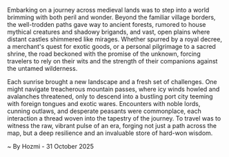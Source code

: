 
Embarking on a journey across medieval lands was to step into a world brimming with both peril and wonder. Beyond the familiar village borders, the well-trodden paths gave way to ancient forests, rumored to house mythical creatures and shadowy brigands, and vast, open plains where distant castles shimmered like mirages. Whether spurred by a royal decree, a merchant's quest for exotic goods, or a personal pilgrimage to a sacred shrine, the road beckoned with the promise of the unknown, forcing travelers to rely on their wits and the strength of their companions against the untamed wilderness.

Each sunrise brought a new landscape and a fresh set of challenges. One might navigate treacherous mountain passes, where icy winds howled and avalanches threatened, only to descend into a bustling port city teeming with foreign tongues and exotic wares. Encounters with noble lords, cunning outlaws, and desperate peasants were commonplace, each interaction a thread woven into the tapestry of the journey. To travel was to witness the raw, vibrant pulse of an era, forging not just a path across the map, but a deep resilience and an invaluable store of hard-won wisdom.

~ By Hozmi - 31 October 2025
